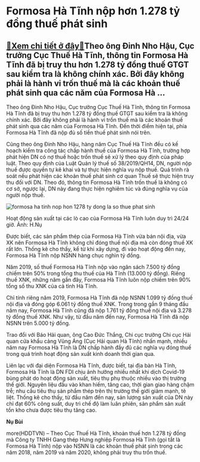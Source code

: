 Formosa Hà Tĩnh nộp hơn 1.278 tỷ đồng thuế phát sinh
====================================================

[:gift:Xem chi tiết ở đây:gift:](https://hddtvn.com/formosa-ha-tinh-nop-hon-1-278-ty-dong-thue-phat-sinh/)Theo ông Đinh Nho Hậu, Cục trưởng Cục Thuế Hà Tĩnh, thông tin Formosa Hà Tĩnh đã bị truy thu hơn 1.278 tỷ đồng thuế GTGT sau kiểm tra là không chính xác. Bởi đây không phải là hành vi trốn thuế mà là các khoản thuế phát sinh qua các năm của Formosa Hà …
-------------------------------------------------------------------------------------------------------------------------------------------------------------------------------------------------------------------------------------------------------------


Theo ông Đinh Nho Hậu, Cục trưởng Cục Thuế Hà Tĩnh, thông tin Formosa Hà Tĩnh đã bị truy thu hơn 1.278 tỷ đồng thuế GTGT sau kiểm tra là không chính xác. Bởi đây không phải là hành vi trốn thuế mà là các khoản thuế phát sinh qua các năm của Formosa Hà Tĩnh. Đến thời điểm hiện tại, phía Formosa Hà Tĩnh đã nộp đủ số tiền thuế phát sinh nói trên.


Cũng theo ông Đinh Nho Hậu, hàng năm Cục Thuế Hà Tĩnh đều có kế hoạch kiểm tra công tác chấp hành thuế của Formosa Hà Tĩnh, trường hợp phát hiện DN có nợ thuế hoặc trốn thuế sẽ xử lý theo quy định của pháp luật. Theo quy định của Luật Quản lý thuế số 38/2019/QH14, DN, người nộp thuế được quyền tự kê khai và tự thực hiện nghĩa vụ nộp thuế. Quá trình rà soát nếu phát hiện các khoản thuế phát sinh cơ quan Thuế sẽ thực hiện truy thu đối với DN. Theo đó, thông tin Formosa Hà Tĩnh trốn thuế là không có cơ sở, ngược lại, DN này đang thực hiện nghiêm túc và đúng nghĩa vụ của người nộp thuế.





![formosa ha tinh nop hon 1278 ty dong la so thue phat sinh](https://hddtvn.com/wp-content/uploads/2021/01/3448_formosa_2.jpg "Formosa Hà Tĩnh nộp hơn 1 278 tỷ đồng là số thuế phát sinh")


Hoạt động sản xuất tại các lò cao của Formosa Hà Tĩnh luôn duy trì 24/24 giờ. Ảnh: H.Nụ



Được biết, các sản phẩm thép của Formosa Hà Tĩnh vừa bán nội địa, vừa XK nên Formosa Hà Tĩnh không chỉ đóng thuế nội địa mà còn đóng thuế XK rất lớn. Thống kê cho thấy, kể từ khi xây dựng, đi vào hoạt động đến nay, Formosa Hà Tĩnh nộp NSNN hàng chục nghìn tỷ đồng.


Năm 2019, số thuế Formosa Hà Tĩnh nộp vào ngân sách 7.500 tỷ đồng chiếm trên 50% trong tổng thu thuế của Hà Tĩnh (13.000 tỷ đồng). Riêng thuế XNK, những năm gần đây, Formosa Hà Tĩnh luôn nộp chiếm trên 90% tổng số thu XNK của cả tỉnh Hà Tĩnh.


Chỉ tính riêng năm 2019, Formosa Hà Tĩnh đã nộp NSNN 1.099 tỷ đồng thuế nội địa và đóng góp 6.061 tỷ đồng thuế XNK. Trong trong gần 9 tháng đầu năm nay, Formosa Hà Tĩnh cũng đã nộp 1.761 tỷ đồng thuế nội địa và 3.278 tỷ đồng thuế XNK. Như vậy, từ đầu năm đến nay, Formosa Hà Tĩnh đã nộp NSNN trên 5.000 tỷ đồng.


Trao đổi với Báo Hải quan, ông Cao Đức Thắng, Chi cục trưởng Chi cục Hải quan cửa khẩu cảng Vũng Áng (Cục Hải quan Hà Tĩnh) nhấn mạnh, nhiều năm nay Formosa Hà Tĩnh là DN chấp hành đầy đủ các nghĩa vụ đóng thuế trong quá trình hoạt động sản xuất kinh doanh thời gian qua.


Liên lạc với đại diện Formosa Hà Tĩnh, được biết, tại địa bàn Hà Tĩnh, Formosa Hà Tĩnh là DN FDI chịu ảnh hưởng nhiều nhất khi dịch Covid-19 bùng phát do hoạt động sản xuất, tiêu thụ phụ thuộc nhiều vào thị trường thế giới. Nguyên liệu đầu vào khan hiếm, tăng cao, thời gian giao hàng chậm trễ; nhu cầu tiêu thụ sản phẩm thép trên thị trường thế giới giảm mạnh, tê liệt. Thống kê cho thấy, từ đầu năm đến nay, sản lượng sản xuất của DN này chỉ đạt 60% công suất, duy trì chế độ làm luân phiên, sản phẩm sản xuất tồn kho chưa được tiêu thụ tăng cao.




**Nụ Bùi**



more(HDDTVN) – Theo Cục Thuế Hà Tĩnh, khoản thuế hơn 1.278 tỷ đồng mà Công ty TNHH Gang thép Hưng nghiệp Formosa Hà Tĩnh (gọi tắt là Formosa Hà Tĩnh) nộp vào NSNN là các khoản thuế phát sinh trong các năm 2018, năm 2019 và năm 2020, không phải truy thu trốn thuế.

